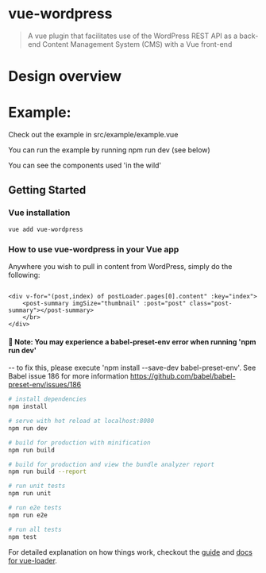 # vue-wordpress

> A vue plugin that facilitates use of the WordPress REST API as a back-end Content Management System (CMS) with a Vue front-end

# Design overview


# Example:

Check out the example in src/example/example.vue

You can run the example by running npm run dev (see below)

You can see the components used 'in the wild'

## Getting Started

### Vue installation

```
vue add vue-wordpress

```

### How to use vue-wordpress in your Vue app

Anywhere you wish to pull in content from WordPress, simply do the following:
```

<div v-for="(post,index) of postLoader.pages[0].content" :key="index">
    <post-summary imgSize="thumbnail" :post="post" class="post-summary"></post-summary>
    </br>
</div>

```

#### &#x1F537; Note: You may experience a babel-preset-env error when running 'npm run dev'
-- to fix this, please execute 'npm install --save-dev babel-preset-env'. See Babel issue 186 for more information <https://github.com/babel/babel-preset-env/issues/186>

``` bash
# install dependencies
npm install

# serve with hot reload at localhost:8080
npm run dev

# build for production with minification
npm run build

# build for production and view the bundle analyzer report
npm run build --report

# run unit tests
npm run unit

# run e2e tests
npm run e2e

# run all tests
npm test
```

For detailed explanation on how things work, checkout the [guide](http://vuejs-templates.github.io/webpack/) and [docs for vue-loader](http://vuejs.github.io/vue-loader).
